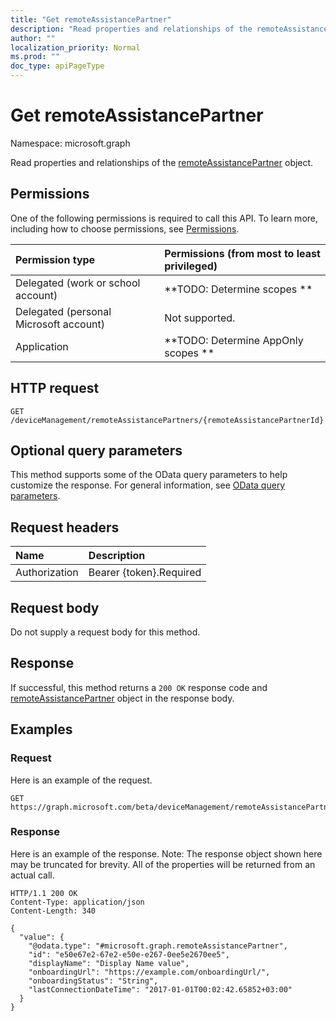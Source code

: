 ```yaml
---
title: "Get remoteAssistancePartner"
description: "Read properties and relationships of the remoteAssistancePartner object."
author: ""
localization_priority: Normal
ms.prod: ""
doc_type: apiPageType
---
```


# Get remoteAssistancePartner

Namespace: microsoft.graph

Read properties and relationships of the [remoteAssistancePartner](../resources/remoteassistancepartner.md) object.

## Permissions
One of the following permissions is required to call this API. To learn more, including how to choose permissions, see [Permissions](/concepts/permissions-reference.md).

|Permission type|Permissions (from most to least privileged)|
|:---|:---|
|Delegated (work or school account)|**TODO: Determine scopes **|
|Delegated (personal Microsoft account)|Not supported.|
|Application|**TODO: Determine AppOnly scopes **|

## HTTP request
<!-- {
  "blockType": "ignored"
}
-->
``` http
GET /deviceManagement/remoteAssistancePartners/{remoteAssistancePartnerId}
```

## Optional query parameters
This method supports some of the OData query parameters to help customize the response. For general information, see [OData query parameters](/graph/query-parameters).

## Request headers
|Name|Description|
|:---|:---|
|Authorization|Bearer {token}.Required|

## Request body
Do not supply a request body for this method.

## Response
If successful, this method returns a `200 OK` response code and [remoteAssistancePartner](../resources/remoteassistancepartner.md) object in the response body.

## Examples

### Request
Here is an example of the request.
<!-- {
  "blockType": "request",
  "name": "get_remoteassistancepartner"
}
-->
``` http
GET https://graph.microsoft.com/beta/deviceManagement/remoteAssistancePartners/{remoteAssistancePartnerId}
```

### Response
Here is an example of the response. Note: The response object shown here may be truncated for brevity. All of the properties will be returned from an actual call.
<!-- {
  "blockType": "response",
  "truncated": true,
  "@odata.type": "microsoft.graph.remoteAssistancePartner"
}
-->
``` http
HTTP/1.1 200 OK
Content-Type: application/json
Content-Length: 340

{
  "value": {
    "@odata.type": "#microsoft.graph.remoteAssistancePartner",
    "id": "e50e67e2-67e2-e50e-e267-0ee5e2670ee5",
    "displayName": "Display Name value",
    "onboardingUrl": "https://example.com/onboardingUrl/",
    "onboardingStatus": "String",
    "lastConnectionDateTime": "2017-01-01T00:02:42.65852+03:00"
  }
}
```


